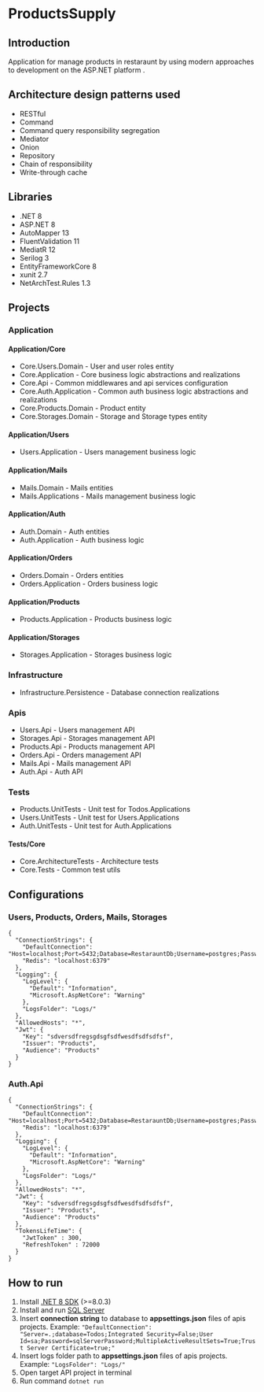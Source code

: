 # ProductsSupply

## Introduction

Application for manage products in restaraunt by using modern approaches to development on the ASP.NET platform .

## Architecture design patterns used

- RESTful
- Command
- Command query responsibility segregation
- Mediator
- Onion
- Repository
- Chain of responsibility
- Write-through cache

## Libraries

- .NET 8 
- ASP.NET 8
- AutoMapper 13
- FluentValidation 11
- MediatR 12
- Serilog 3
- EntityFrameworkCore 8
- xunit 2.7
- NetArchTest.Rules 1.3

## Projects

### Application

#### Application/Core

- Core.Users.Domain - User and user roles entity
- Core.Application - Core business logic abstractions and realizations 
- Core.Api - Common middlewares and api services configuration
- Core.Auth.Application - Common auth business logic abstractions and realizations
- Core.Products.Domain - Product entity
- Core.Storages.Domain - Storage and Storage types entity

#### Application/Users

- Users.Application - Users management business logic

#### Application/Mails

- Mails.Domain - Mails entities
- Mails.Applications - Mails management business logic

#### Application/Auth

- Auth.Domain - Auth entities
- Auth.Application - Auth business logic

#### Application/Orders

- Orders.Domain - Orders entities
- Orders.Application - Orders business logic

#### Application/Products

- Products.Application - Products business logic

#### Application/Storages

- Storages.Application - Storages business logic

### Infrastructure

- Infrastructure.Persistence - Database connection realizations

### Apis

- Users.Api - Users management API
- Storages.Api - Storages management API
- Products.Api - Products management API
- Orders.Api - Orders management API
- Mails.Api - Mails management API
- Auth.Api - Auth API

### Tests

- Products.UnitTests - Unit test for Todos.Applications
- Users.UnitTests - Unit test for Users.Applications
- Auth.UnitTests  - Unit test for Auth.Applications

#### Tests/Core

- Core.ArchitectureTests - Architecture tests
- Core.Tests - Common test utils

##  Configurations

### Users, Products, Orders, Mails, Storages

```
{
  "ConnectionStrings": {
    "DefaultConnection": "Host=localhost;Port=5432;Database=RestarauntDb;Username=postgres;Password=789654",
    "Redis": "localhost:6379"
  },
  "Logging": {
    "LogLevel": {
      "Default": "Information",
      "Microsoft.AspNetCore": "Warning"
    },
    "LogsFolder": "Logs/"
  },
  "AllowedHosts": "*",
  "Jwt": {
    "Key": "sdversdfregsgdsgfsdfwesdfsdfsdfsf",
    "Issuer": "Products",
    "Audience": "Products"
  }
}
```

### Auth.Api

```
{
  "ConnectionStrings": {
    "DefaultConnection": "Host=localhost;Port=5432;Database=RestarauntDb;Username=postgres;Password=789654",
    "Redis": "localhost:6379"
  },
  "Logging": {
    "LogLevel": {
      "Default": "Information",
      "Microsoft.AspNetCore": "Warning"
    },
    "LogsFolder": "Logs/"
  },
  "AllowedHosts": "*",
  "Jwt": {
    "Key": "sdversdfregsgdsgfsdfwesdfsdfsdfsf",
    "Issuer": "Products",
    "Audience": "Products"
  },
  "TokensLifeTime": {
    "JwtToken" : 300,
    "RefreshToken" : 72000
  }
}
```

## How to run

1. Install [.NET 8 SDK](https://dotnet.microsoft.com/en-us/download/dotnet/8.0) (>=8.0.3)
2. Install and run [SQL Server](https://www.microsoft.com/en-us/sql-server/sql-server-downloads) 
3. Insert **connection string** to database to **appsettings.json** files of apis projects. Example: 
```"DefaultConnection": "Server=.;database=Todos;Integrated Security=False;User Id=sa;Password=sqlServerPassword;MultipleActiveResultSets=True;Trust Server Certificate=true;"```
4. Insert logs folder path to **appsettings.json** files of apis projects. Example: ```"LogsFolder": "Logs/"```
5. Open target API project in terminal
6. Run command ```dotnet run```





